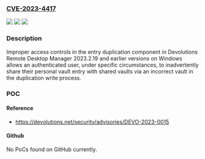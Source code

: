 ### [CVE-2023-4417](https://cve.mitre.org/cgi-bin/cvename.cgi?name=CVE-2023-4417)
![](https://img.shields.io/static/v1?label=Product&message=Remote%20Desktop%20Manager&color=blue)
![](https://img.shields.io/static/v1?label=Version&message=0%3C%3D%202023.2.19%20&color=brighgreen)
![](https://img.shields.io/static/v1?label=Vulnerability&message=n%2Fa&color=brighgreen)

### Description

Improper access controls in the entry duplication component in Devolutions Remote Desktop Manager 2023.2.19 and earlier versions on Windows allows an authenticated user, under specific circumstances, to inadvertently share their personal vault entry with shared vaults via an incorrect vault in the duplication write process.

### POC

#### Reference
- https://devolutions.net/security/advisories/DEVO-2023-0015

#### Github
No PoCs found on GitHub currently.

